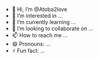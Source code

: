 - 👋 Hi, I’m @Atoba2love
- 👀 I’m interested in ...
- 🌱 I’m currently learning ...
- 💞️ I’m looking to collaborate on ...
- 📫 How to reach me ...
- 😄 Pronouns: ...
- ⚡ Fun fact: ...

<!---
Atoba2love/Atoba2love is a ✨ special ✨ repository because its `README.md` (this file) appears on your GitHub profile.
You can click the Preview link to take a look at your changes.
--->

